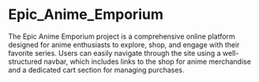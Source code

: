 # Epic_Anime_Emporium
The Epic Anime Emporium project is a comprehensive online platform designed for anime enthusiasts to explore, shop, and engage with their favorite series. Users can easily navigate through the site using a well-structured navbar, which includes links to the shop for anime merchandise and a dedicated cart section for managing purchases.
